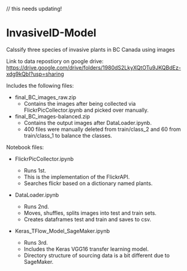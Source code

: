 // this needs updating!

# InvasiveID-Model
Calssify three species of invasive plants in BC Canada using images

Link to data repostiory on google drive:
https://drive.google.com/drive/folders/1980dS2LkyXQtOTu9JKQBdEz-xdg9kQbI?usp=sharing

Includes the following files: 
* final_BC_images_raw.zip
	* Contains the images after being collected via FlickrPicCollector.ipynb and picked over manually. 
* final_BC_images-balanced.zip
	* Contains the output images after DataLoader.ipynb.
	* 400 files were manually deleted from train/class_2 and 60 from train/class_1 to balance the classes.

Notebook files: 
* FlickrPicCollector.ipynb
	* Runs 1st.
	* This is the implementation of the FlickrAPI.
 	* Searches flickr based on a dictionary named plants.

* DataLoader.ipynb
	* Runs 2nd.
	* Moves, shuffles, splits images into test and train sets.
	* Creates dataframes test and train and saves to csv.

* Keras_TFlow_Model_SageMaker.ipynb
	* Runs 3rd.
	* Includes the Keras VGG16 transfer learning model.
	* Directory structure of sourcing data is a bit different due to SageMaker.

